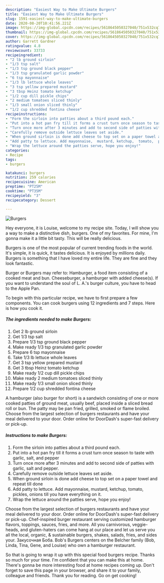 ```yaml
---
description: "Easiest Way to Make Ultimate Burgers"
title: "Easiest Way to Make Ultimate Burgers"
slug: 1591-easiest-way-to-make-ultimate-burgers
date: 2020-08-20T10:41:56.221Z
image: https://img-global.cpcdn.com/recipes/5618645050327040/751x532cq70/burgers-recipe-main-photo.jpg
thumbnail: https://img-global.cpcdn.com/recipes/5618645050327040/751x532cq70/burgers-recipe-main-photo.jpg
cover: https://img-global.cpcdn.com/recipes/5618645050327040/751x532cq70/burgers-recipe-main-photo.jpg
author: Garrett Gardner
ratingvalue: 4.8
reviewcount: 33733
recipeingredient:
- "2 lb ground sirloin"
- "1/3 tsp salt"
- "1/3 tsp ground black pepper"
- "1/3 tsp granulated garlic powder"
- "6 tsp mayonnaise"
- "1/3 lb lettuce whole leaves"
- "3 tsp yellow prepared mustard"
- "3 tbsp Heinz tomato ketchup"
- "1/2 cup dill pickle chips"
- "2 medium tomatoes sliced thinly"
- "1/3 small onion sliced thinly"
- "1/2 cup shredded fontina cheese"
recipeinstructions:
- "Form the sirloin into patties about a third pound each."
- "Put into a hot pan fry till it forms a crust turn once season to taste with garlic, salt, and pepper"
- "Turn once more after 3 minutes and add to second side of patties with garlic, salt and pepper."
- "Carefully remove outside lettuce leaves set aside."
- "When ground sirloin is done add cheese to top set on a paper towel and repeat till done"
- "Add patty to lettuce. Add mayonnaise,  mustard, ketchup,  tomato,  pickles,  onions till you have everything on it."
- "Wrap the lettuce around the patties serve, hope you enjoy!"
categories:
- Recipe
tags:
- burgers

katakunci: burgers 
nutrition: 259 calories
recipecuisine: American
preptime: "PT25M"
cooktime: "PT35M"
recipeyield: "3"
recipecategory: Dessert

---
```



![Burgers](https://img-global.cpcdn.com/recipes/5618645050327040/751x532cq70/burgers-recipe-main-photo.jpg)

Hey everyone, it is Louise, welcome to my recipe site. Today, I will show you a way to make a distinctive dish, burgers. One of my favorites. For mine, I'm gonna make it a little bit tasty. This will be really delicious.

Burgers is one of the most popular of current trending foods in the world. It's simple, it is quick, it tastes delicious. It is enjoyed by millions daily. Burgers is something that I have loved my entire life. They are fine and they look fantastic.

Burger or Burgers may refer to: Hamburger, a food item consisting of a cooked meat and bun. Cheeseburger, a hamburger with added cheese(s). If you want to understand the soul of L. A.&#39;s burger culture, you have to head to the Apple Pan.


To begin with this particular recipe, we have to first prepare a few components. You can cook burgers using 12 ingredients and 7 steps. Here is how you cook it.

<!--inarticleads1-->

##### The ingredients needed to make Burgers:

1. Get 2 lb ground sirloin
1. Get 1/3 tsp salt
1. Prepare 1/3 tsp ground black pepper
1. Make ready 1/3 tsp granulated garlic powder
1. Prepare 6 tsp mayonnaise
1. Take 1/3 lb lettuce whole leaves
1. Get 3 tsp yellow prepared mustard
1. Get 3 tbsp Heinz tomato ketchup
1. Make ready 1/2 cup dill pickle chips
1. Make ready 2 medium tomatoes sliced thinly
1. Make ready 1/3 small onion sliced thinly
1. Prepare 1/2 cup shredded fontina cheese


A hamburger (also burger for short) is a sandwich consisting of one or more cooked patties of ground meat, usually beef, placed inside a sliced bread roll or bun. The patty may be pan fried, grilled, smoked or flame broiled. Choose from the largest selection of burgers restaurants and have your meal delivered to your door. Order online for DoorDash&#39;s super-fast delivery or pick-up. 

<!--inarticleads2-->

##### Instructions to make Burgers:

1. Form the sirloin into patties about a third pound each.
1. Put into a hot pan fry till it forms a crust turn once season to taste with garlic, salt, and pepper
1. Turn once more after 3 minutes and add to second side of patties with garlic, salt and pepper.
1. Carefully remove outside lettuce leaves set aside.
1. When ground sirloin is done add cheese to top set on a paper towel and repeat till done
1. Add patty to lettuce. Add mayonnaise,  mustard, ketchup,  tomato,  pickles,  onions till you have everything on it.
1. Wrap the lettuce around the patties serve, hope you enjoy!


Choose from the largest selection of burgers restaurants and have your meal delivered to your door. Order online for DoorDash&#39;s super-fast delivery or pick-up. Chef-inspired burger restaurant serving customized hamburger flavors, toppings, sauces, fries, and more. All you carnivorous, veggie-heads, and gluten-haters can come hang at our place and let us serve you all the local, organic, &amp; sustainable burgers, shakes, salads, fries, and sides your. Закусочная Боба. Bob&#39;s Burgers centers on the Belcher family (Bob, Linda, Tina, Gene, and Louise) who own a hamburger restaurant. 

So that is going to wrap it up with this special food burgers recipe. Thanks so much for your time. I'm confident that you can make this at home. There's gonna be more interesting food at home recipes coming up. Don't forget to save this page in your browser, and share it to your family, colleague and friends. Thank you for reading. Go on get cooking!
